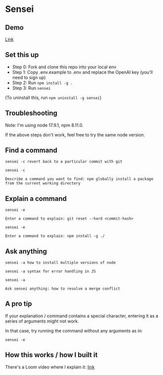# Sensei

## Demo

[Link](https://twitter.com/ykdojo/status/1623331818723213314)

## Set this up

- Step 0: Fork and clone this repo into your local env
- Step 1: Copy .env.example to .env and replace the OpenAI key (you'll need to sign up)
- Step 2: Run `npm install -g .`
- Step 3: Run `sensei`

(To uninstall this, run `npm uninstall -g sensei`)

## Troubleshooting

Note: I'm using node 17.9.1, npm 8.11.0.

If the above steps don't work, feel free to try the same node version.

## Find a command

`sensei -c revert back to a particular commit with git`

```
sensei -c

Describe a command you want to find: npm globally install a package from the current working directory
```

## Explain a command

```
sensei -e

Enter a command to explain: git reset --hard <commit-hash>
```

```
sensei -e 

Enter a command to explain: npm install -g ./
```

## Ask anything

`sensei -a how to install multiple versions of node`

`sensei -a syntax for error handling in JS`

```
sensei -a

Ask sensei anything: how to resolve a merge conflict
```

## A pro tip

If your explanation / command contains a special character, entering it as a series of arguments might not work.

In that case, try running the command without any arguments as in:

`sensei -e`

## How this works / how I built it

There's a Loom video where I explain it: [link](https://www.loom.com/share/a46c58cdcd9a4a0584740791b0f6ac3f)
